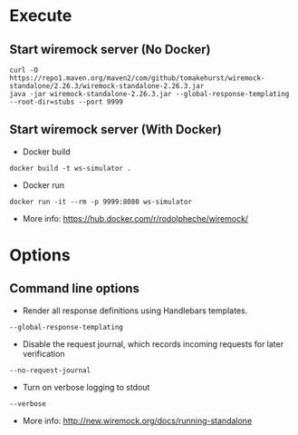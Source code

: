 # Execute

## Start wiremock server (No Docker)

```
curl -O https://repo1.maven.org/maven2/com/github/tomakehurst/wiremock-standalone/2.26.3/wiremock-standalone-2.26.3.jar
java -jar wiremock-standalone-2.26.3.jar --global-response-templating --root-dir=stubs --port 9999
```

## Start wiremock server (With Docker)

- Docker build
```
docker build -t ws-simulator . 
```

- Docker run
```
docker run -it --rm -p 9999:8080 ws-simulator
```

- More info: https://hub.docker.com/r/rodolpheche/wiremock/

# Options

## Command line options

- Render all response definitions using Handlebars templates.
```
--global-response-templating
```
- Disable the request journal, which records incoming requests for later verification
```
--no-request-journal
```
- Turn on verbose logging to stdout
```
--verbose
```
- More info: http://new.wiremock.org/docs/running-standalone
